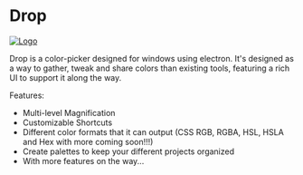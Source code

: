 # Drop

[![Logo](https://github.com/motorlatitude/Drop/blob/master/src/assets/img/Drop%20Logo.png?raw=true)]()

Drop is a color-picker designed for windows using electron. It's designed as a way to gather, tweak and share colors than
existing tools, featuring a rich UI to support it along the way.

Features:

 - Multi-level Magnification
 - Customizable Shortcuts
 - Different color formats that it can output (CSS RGB, RGBA, HSL, HSLA and Hex with more coming soon!!!)
 - Create palettes to keep your different projects organized
 - With more features on the way...

